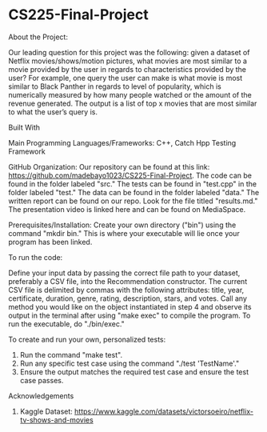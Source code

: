 # CS225-Final-Project

About the Project:

Our leading question for this project was the following: given a dataset of Netflix movies/shows/motion pictures, what movies are most similar to a movie provided by the user in regards to characteristics provided by the user? For example, one query the user can make is what movie is most similar to Black Panther in regards to level of popularity, which is numerically measured by how many people watched or the amount of the revenue generated. The output is a list of top x movies that are most similar to what the user’s query is. 
  
Built With 

  Main Programming Languages/Frameworks: C++, Catch Hpp Testing Framework 
  
GitHub Organization:
  Our repository can be found at this link: https://github.com/madebayo1023/CS225-Final-Project. 
  The code can be found in the folder labeled "src."
  The tests can be found in "test.cpp" in the folder labeled "test."
  The data can be found in the folder labeled "data."
  The written report can be found on our repo. Look for the file titled "results.md."
  The presentation video is linked here and can be found on MediaSpace. 

Prerequisites/Installation:
  Create your own directory ("bin") using the command "mkdir bin." This is where your executable will lie once your program has been linked. 

To run the code:

  Define your input data by passing the correct file path to your dataset, preferably a CSV file, into the Recommendation constructor. The current CSV file is delimited by commas with the following attributes: title, year, certificate, duration, genre, rating, description, stars, and votes. Call any method you would like on the object instantiated in step 4 and observe its output in the terminal after using "make exec" to compile the program. To run the executable, do "./bin/exec."

To create and run your own, personalized tests:

1. Run the command "make test". 
2. Run any specific test case using the command "./test 'TestName'."
3. Ensure the output matches the required test case and ensure the test case passes. 

Acknowledgements 

1. Kaggle Dataset: https://www.kaggle.com/datasets/victorsoeiro/netflix-tv-shows-and-movies

